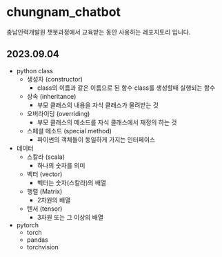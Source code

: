 # chungnam_chatbot

충남인력개발원 챗봇과정에서 교육받는 동안 사용하는 레포지토리 입니다.

## 2023.09.04
* python class
    * 생성자 (constructor)
        * class의 이름과 같은 이름으로 된 함수 class를 생성할때 실행되는 함수
    * 상속 (inheritance)
        * 부모 클래스의 내용을 자식 클래스가 물려받는 것
    * 오버라이딩 (overriding)
        * 부모 클래스의 메소드를 자식 클래스에서 재정의 하는 것
    * 스페셜 메소드 (special method)
        * 파이썬의 객체들이 동일하게 가지는 인터페이스
* 데이터
    * 스칼라 (scala)
        * 하나의 숫자를 의미
    * 벡터 (vector)
        * 벡터는 숫자(스칼라)의 배열
    * 행렬 (Matrix)
        * 2차원의 배열
    * 텐서 (tensor)
        * 3차원 또는 그 이상의 배열
* pytorch
    * torch
    * pandas
    * torchvision